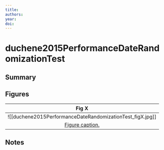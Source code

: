 ```yaml
---
title:
authors:
year:
doi:
---
```


# duchene2015PerformanceDateRandomizationTest

## Summary

## Figures

|                    Fig X                     |
|:--------------------------------------------:|
| ![[duchene2015PerformanceDateRandomizationTest_figX.jpg]] |
| [Figure caption.](duchene2015PerformanceDateRandomizationTest) |


## Notes